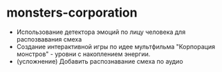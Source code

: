 # monsters-corporation

- Использование детектора эмоций по лицу человека для распозвавания смеха
- Создание интерактивной игры по идее мультфильма "Корпорация монстров" - уровни с накоплением энергии. 
- (усложнение) Добавить распознавание смеха по аудио
